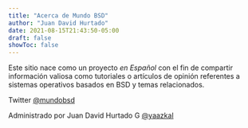 ```yaml
---
title: "Acerca de Mundo BSD"
author: "Juan David Hurtado"
date: 2021-08-15T21:43:50-05:00
draft: false
showToc: false
---
```


Este sitio nace como un proyecto *en Español* con el fin de compartir información valiosa como tutoriales o artículos de opinión referentes a sistemas operativos basados en BSD y temas relacionados.

Twitter [@mundobsd](https://twitter.com/mundobsd)

Administrado por Juan David Hurtado G [@yaazkal](https://twitter.com/yaazkal)
